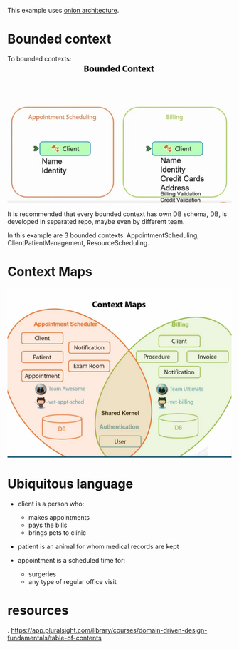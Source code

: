 This example uses [onion architecture](https://www.codeguru.com/csharp/csharp/cs_misc/designtechniques/understanding-onion-architecture.html#:~:text=Onion%20Architecture%20is%20based%20on,on%20the%20actual%20domain%20models.).

# Bounded context

To bounded contexts:
![bounded context](./images/001-bounded-context.png)

It is recommended that every bounded context has own DB schema, DB,  is developed in separated repo, maybe even by different team.

In this example are 3 bounded contexts: AppointmentScheduling, ClientPatientManagement, ResourceScheduling.

# Context Maps

![context maps](./images/002-context-maps.png)

# Ubiquitous language

* client is a person who:
  * makes appointments
  * pays the bills
  * brings pets to clinic
  
* patient is an animal for whom medical records are kept
  
* appointment is a scheduled time for:
  * surgeries
  * any type of regular office visit

# resources
.
https://app.pluralsight.com/library/courses/domain-driven-design-fundamentals/table-of-contents